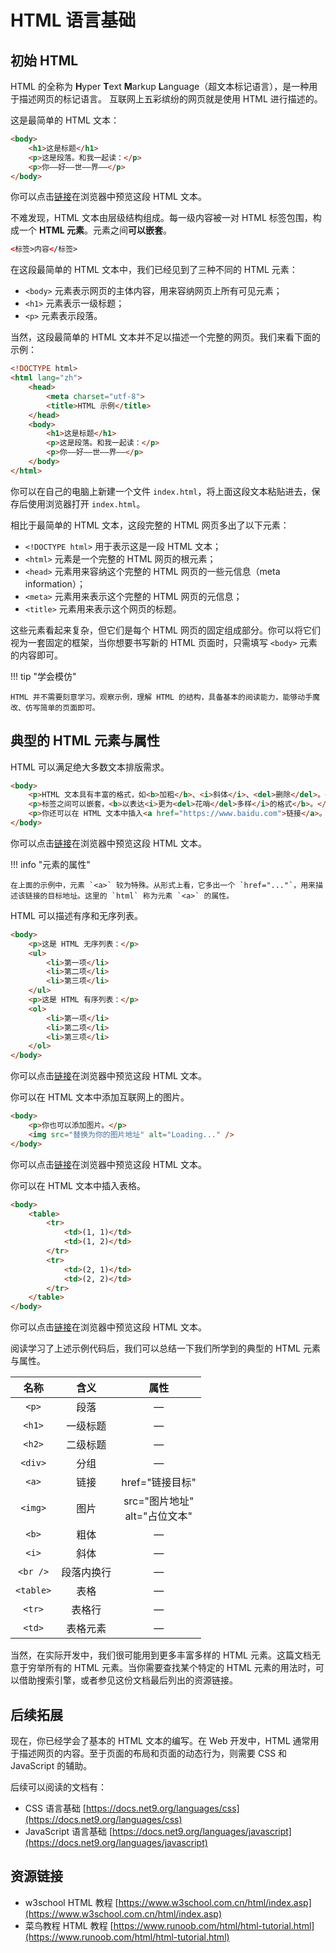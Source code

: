 # HTML 语言基础

## 初始 HTML

HTML 的全称为 **H**yper **T**ext **M**arkup **L**anguage（超文本标记语言），是一种用于描述网页的标记语言。 互联网上五彩缤纷的网页就是使用 HTML 进行描述的。

这是最简单的 HTML 文本：

```html
<body>
    <h1>这是标题</h1>
    <p>这是段落。和我一起读：</p>
    <p>你——好——世——界——</p>
</body>
```

你可以点击<a href="/static/languages/html/0.html" target="blank">链接</a>在浏览器中预览这段 HTML 文本。

不难发现，HTML 文本由层级结构组成。每一级内容被一对 HTML 标签包围，构成一个 **HTML 元素**。元素之间**可以嵌套**。

```html
<标签>内容</标签>
```

在这段最简单的 HTML 文本中，我们已经见到了三种不同的 HTML 元素：

- `<body>` 元素表示网页的主体内容，用来容纳网页上所有可见元素；
- `<h1>` 元素表示一级标题；
- `<p>` 元素表示段落。

当然，这段最简单的 HTML 文本并不足以描述一个完整的网页。我们来看下面的示例：

```html
<!DOCTYPE html>
<html lang="zh">
    <head>
        <meta charset="utf-8">
        <title>HTML 示例</title>
    </head>
    <body>
        <h1>这是标题</h1>
        <p>这是段落。和我一起读：</p>
        <p>你——好——世——界——</p>
    </body>
</html>
```

你可以在自己的电脑上新建一个文件 `index.html`，将上面这段文本粘贴进去，保存后使用浏览器打开 `index.html`。

相比于最简单的 HTML 文本，这段完整的 HTML 网页多出了以下元素：

- `<!DOCTYPE html>` 用于表示这是一段 HTML 文本；
- `<html>` 元素是一个完整的 HTML 网页的根元素；
- `<head>` 元素用来容纳这个完整的 HTML 网页的一些元信息（meta information）；
- `<meta>` 元素用来表示这个完整的 HTML 网页的元信息；
- `<title>` 元素用来表示这个网页的标题。

这些元素看起来复杂，但它们是每个 HTML 网页的固定组成部分。你可以将它们视为一套固定的框架，当你想要书写新的 HTML 页面时，只需填写 `<body>` 元素的内容即可。

!!! tip "学会模仿"

    HTML 并不需要刻意学习。观察示例，理解 HTML 的结构，具备基本的阅读能力，能够动手魔改、仿写简单的页面即可。

## 典型的 HTML 元素与属性

HTML 可以满足绝大多数文本排版需求。

```html
<body>
    <p>HTML 文本具有丰富的格式，如<b>加粗</b>、<i>斜体</i>、<del>删除</del>。</p>
    <p>标签之间可以嵌套，<b>以表达<i>更为<del>花哨</del>多样</i>的格式</b>。</p>
    <p>你还可以在 HTML 文本中插入<a href="https://www.baidu.com">链接</a>。</p>
</body>
```

你可以点击<a href="/static/languages/html/1.html" target="blank">链接</a>在浏览器中预览这段 HTML 文本。

!!! info "元素的属性"

    在上面的示例中，元素 `<a>` 较为特殊。从形式上看，它多出一个 `href="..."`，用来描述该链接的目标地址。这里的 `html` 称为元素 `<a>` 的属性。 

HTML 可以描述有序和无序列表。

```html
<body>
    <p>这是 HTML 无序列表：</p>
    <ul>
        <li>第一项</li>
        <li>第二项</li>
        <li>第三项</li>
    </ul>
    <p>这是 HTML 有序列表：</p>
    <ol>
        <li>第一项</li>
        <li>第二项</li>
        <li>第三项</li>
    </ol>
</body>
```

你可以点击<a href="/static/languages/html/2.html" target="blank">链接</a>在浏览器中预览这段 HTML 文本。

你可以在 HTML 文本中添加互联网上的图片。

```html
<body>
    <p>你也可以添加图片。</p>
    <img src="替换为你的图片地址" alt="Loading..." />
</body>
```

你可以点击<a href="/static/languages/html/3.html" target="blank">链接</a>在浏览器中预览这段 HTML 文本。

你可以在 HTML 文本中插入表格。

```html
<body>
    <table>
        <tr>
            <td>(1, 1)</td>
            <td>(1, 2)</td>
        </tr>
        <tr>
            <td>(2, 1)</td>
            <td>(2, 2)</td>
        </tr>
    </table>
</body>
```

你可以点击<a href="/static/languages/html/4.html" target="blank">链接</a>在浏览器中预览这段 HTML 文本。

阅读学习了上述示例代码后，我们可以总结一下我们所学到的典型的 HTML 元素与属性。

|   名称   |    含义    |                属性                |
| :------: | :--------: | :--------------------------------: |
|  `<p>`   |    段落    |                 —                  |
|  `<h1>`  |  一级标题  |                 —                  |
|  `<h2>`  |  二级标题  |                 —                  |
| `<div>`  |    分组    |                 —                  |
|  `<a>`   |    链接    |          href="链接目标"           |
| `<img>`  |    图片    | src="图片地址"<br />alt="占位文本" |
|  `<b>`   |    粗体    |                 —                  |
|  `<i>`   |    斜体    |                 —                  |
| `<br />` | 段落内换行 |                 —                  |
| `<table>`|    表格    |                 —                  |
|  `<tr>`  |   表格行   |                 —                  |
|  `<td>`  |  表格元素  |                 —                  |

当然，在实际开发中，我们很可能用到更多丰富多样的 HTML 元素。这篇文档无意于穷举所有的 HTML 元素。当你需要查找某个特定的 HTML 元素的用法时，可以借助搜索引擎，或者参见这份文档最后列出的资源链接。

## 后续拓展

现在，你已经学会了基本的 HTML 文本的编写。在 Web 开发中，HTML 通常用于描述网页的内容。至于页面的布局和页面的动态行为，则需要 CSS 和 JavaScript 的辅助。

后续可以阅读的文档有：

- CSS 语言基础 [https://docs.net9.org/languages/css](https://docs.net9.org/languages/css)
- JavaScript 语言基础 [https://docs.net9.org/languages/javascript](https://docs.net9.org/languages/javascript)

## 资源链接

- w3school HTML 教程 [https://www.w3school.com.cn/html/index.asp](https://www.w3school.com.cn/html/index.asp)
- 菜鸟教程 HTML 教程 [https://www.runoob.com/html/html-tutorial.html](https://www.runoob.com/html/html-tutorial.html)
